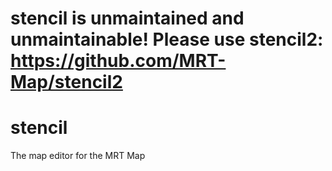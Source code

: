 # stencil is unmaintained and unmaintainable! Please use stencil2: https://github.com/MRT-Map/stencil2

# stencil
The map editor for the MRT Map
